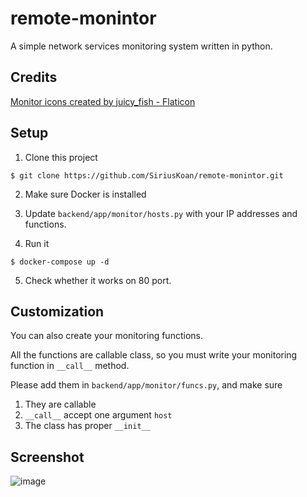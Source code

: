 # remote-monintor
A simple network services monitoring system written in python.

## Credits
<a href="https://www.flaticon.com/free-icons/monitor" title="monitor icons">Monitor icons created by juicy_fish - Flaticon</a>

## Setup
1. Clone this project
```
$ git clone https://github.com/SiriusKoan/remote-monintor.git
```

2. Make sure Docker is installed

3. Update `backend/app/monitor/hosts.py` with your IP addresses and functions.

4. Run it
```
$ docker-compose up -d
```

5. Check whether it works on 80 port.

## Customization
You can also create your monitoring functions.

All the functions are callable class, so you must write your monitoring function in `__call__` method.

Please add them in `backend/app/monitor/funcs.py`, and make sure
1. They are callable
2. `__call__` accept one argument `host`
3. The class has proper `__init__`

## Screenshot
![image](https://user-images.githubusercontent.com/26023540/180340423-064cec57-7bea-45c6-87fd-b79628390969.png)
